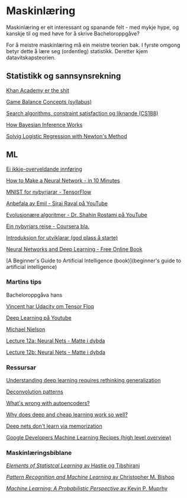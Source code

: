 Maskinlæring
============

Maskinlæring er eit interessant og spanande felt - med mykje hype, og kanskje
til og med høve for å skrive Bacheloroppgåve?

For å meistre maskinlæring må ein meistre teorien bak. I fyrste omgong betyr
dette å lære seg (ordentleg) statistikk. Deretter kjem datavitskapsteorien.


Statistikk og sannsynsrekning
-----------------------------

[Khan Academy er the shit](https://www.khanacademy.org/math/statistics-probability)

[Game Balance Concepts (syllabus)](https://gamebalanceconcepts.wordpress.com/)

[Search algorithms, constraint satisfaction og liknande (CS188)](https://www.youtube.com/watch?v=RW2pAPN9WmE)

[How Bayesian Inference Works](https://brohrer.github.io/how_bayesian_inference_works.html)

[Solvig Logistic Regression with Newton's Method](http://thelaziestprogrammer.com/sharrington/math-of-machine-learning/solving-logreg-newtons-method)


ML
----

[Ei ikkje-overveldande innføring](https://www.reddit.com/r/programming/comments/5l87g7/a_non_overwhelming_list_of_machine_learning/)

[How to Make a Neural Network - in 10 Minutes](https://www.reddit.com/r/programming/comments/5pb3y9/how_to_make_a_neural_network_intro_to_deep/)

[MNIST for nybyrjarar - TensorFlow](https://www.tensorflow.org/tutorials/mnist/beginners/)

[Anbefala av Emil - Siraj Raval på YouTube](https://www.youtube.com/playlist?list=UUWN3xxRkmTPmbKwht9FuE5A&app=desktop)

[Evolusjonære algoritmer - Dr. Shahin Rostami på YouTube](https://www.youtube.com/watch?v=L--IxUH4fac&app=desktop)

[Ein nybyrjars reise - Coursera bla.](https://www.reddit.com/r/programming/comments/5kcql4/learning_machine_learning_a_beginners_journey/)

[Introduksjon for utviklarar (god plass å starte)](https://m.reddit.com/r/programming/comments/5dmo7i/introduction_to_machine_learning_for_developers/?compact=true)

[Neural Networks and Deep Learning - Free Online Book](http://neuralnetworksanddeeplearning.com/)

[A Beginner's Guide to Artificial Intelligence (book)](beginner's guide to artificial intelligence)

### Martins tips ###

Bacheloroppgåva hans

[Vincent har Udacity om Tensor Floq](https://www.udacity.com/course/deep-learning--ud730)

[Deep Learning på Youtube](https://www.youtube.com/channel/UCWN3xxRkmTPmbKwht9FuE5A)

[Michael Nielson](http://neuralnetworksanddeeplearning.com/)

[Lecture 12a: Neural Nets - Matte i dybda](https://www.youtube.com/watch?v=uXt8qF2Zzfo)

[Lecture 12b: Neural Nets - Matte i dybda](https://www.youtube.com/watch?v=VrMHA3yX_QI&t=218s)

### Ressursar ###

[Understanding deep learning requires rethinking generalization](https://arxiv.org/abs/1611.03530)

[Deconvolution patterns](http://distill.pub/2016/deconv-checkerboard/)

[What's wrong with autoencoders?](https://danielwaterworth.github.io/posts/what's-wrong-with-autoencoders.html)

[Why does deep and cheap learning work so well?](https://arxiv.org/abs/1608.08225)

[Deep nets don't learn via memorization](https://openreview.net/pdf?id=rJv6ZgHYg)

[Google Developers Machine Learning Recipes (high level overview)](https://www.youtube.com/watch?v=cKxRvEZd3Mw&list=PLOU2XLYxmsIIuiBfYad6rFYQU_jL2ryal)

### Maskinlæringsbiblane ###

[*Elements of Statistcal Learning* av Hastie og Tibshirani](http://lucasmreis.github.io/blog/type-driven-domain-modelling-part-1/)

[*Pattern Recognition and Machine Learning* av Christopher M. Bishop](https://www.microsoft.com/en-us/research/people/cmbishop/)

[*Machine Learning: A Probabilistic Perspective* av Kevin P. Muprhy](https://mitpress.mit.edu/books/machine-learning-0)
